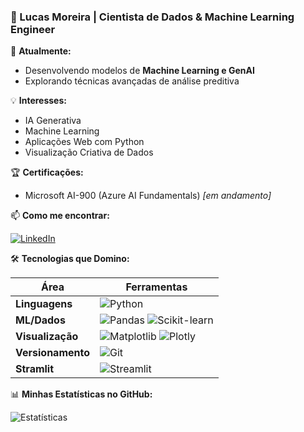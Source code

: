 ### 👋 Lucas Moreira | Cientista de Dados & Machine Learning Engineer

🔭 **Atualmente:**  
- Desenvolvendo modelos de **Machine Learning e GenAI**  
- Explorando técnicas avançadas de análise preditiva

💡 **Interesses:**  
- IA Generativa  
- Machine Learning
- Aplicações Web com Python
- Visualização Criativa de Dados

🏆 **Certificações:** 

- Microsoft AI-900 (Azure AI Fundamentals) *[em andamento]*
<!--
[![AI-900](https://img.shields.io/badge/Microsoft_AI‑900-0078D4?style=flat&logo=microsoft-azure&logoColor=white)](https://learn.microsoft.com/pt-br/certifications/)  
[![AI-102](https://img.shields.io/badge/Microsoft_AI‑102-5E2CA5?style=flat&logo=microsoft-azure&logoColor=white)](https://learn.microsoft.com/pt-br/certifications/)
-->

📫 **Como me encontrar:** 

[![LinkedIn](https://img.shields.io/badge/LinkedIn-0077B5?style=for-the-badge&logo=linkedin&logoColor=white)](https://www.linkedin.com/in/lucas-moreira-alves)

🛠 **Tecnologias que Domino:**  

| Área          | Ferramentas                                                                 |
|---------------|-----------------------------------------------------------------------------|
| **Linguagens**  | ![Python](https://img.shields.io/badge/Python-3776AB?style=flat&logo=python&logoColor=white) |
| **ML/Dados**    | ![Pandas](https://img.shields.io/badge/Pandas-2C2D72?style=flat&logo=pandas&logoColor=white) ![Scikit-learn](https://img.shields.io/badge/scikit--learn-F7931E?style=flat&logo=scikit-learn&logoColor=white) |
| **Visualização**| ![Matplotlib](https://img.shields.io/badge/Matplotlib-%23ffffff.svg?style=flat&logo=Matplotlib&logoColor=black) ![Plotly](https://img.shields.io/badge/Plotly-3F4F75?style=flat&logo=plotly&logoColor=white) |
| **Versionamento**| ![Git](https://img.shields.io/badge/Git-F05032?style=flat&logo=git&logoColor=white) |
| **Stramlit** | ![Streamlit](https://img.shields.io/badge/Streamlit-%23FE4B4B.svg?style=for-the-badge&logo=streamlit&logoColor=white) |

📊 **Minhas Estatísticas no GitHub:**  

![Estatísticas](https://github-readme-stats.vercel.app/api?username=Moreira-89&show_icons=true&theme=radical&hide_border=true)
